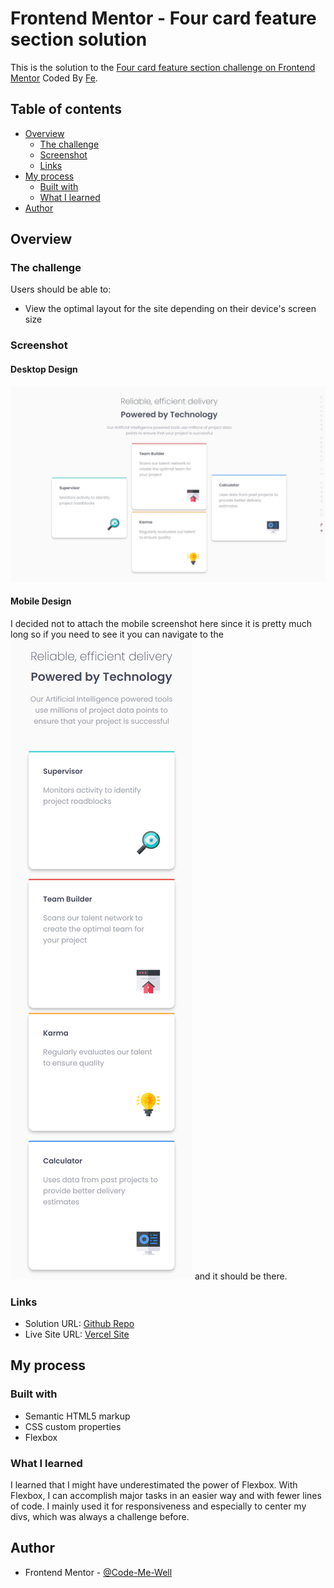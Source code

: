 # Frontend Mentor - Four card feature section solution

This is the solution to the [Four card feature section challenge on Frontend Mentor](https://www.frontendmentor.io/challenges/four-card-feature-section-weK1eFYK) Coded By [Fe](feyselteshome05@gmail.com).

## Table of contents
- [Overview](#overview)
  - [The challenge](#the-challenge)
  - [Screenshot](#screenshot)
  - [Links](#links)
- [My process](#my-process)
  - [Built with](#built-with)
  - [What I learned](#what-i-learned)
- [Author](#author)


## Overview

### The challenge

Users should be able to:

- View the optimal layout for the site depending on their device's screen size

### Screenshot

#### Desktop Design

![Sample of the desktop design I built](./images/desktop-result.jpeg)

#### Mobile Design

I decided not to attach the mobile screenshot here since it is pretty much long so if you need to see it you can navigate to the ![images directory](https://github.com/Code-Me-Well/four-card-feature-section-master/blob/main/images/mobile-result.png) and it should be there.

### Links

- Solution URL: [Github Repo](https://github.com/Code-Me-Well/Product-preview-card-component-main)
- Live Site URL: [Vercel Site](https://four-card-feature-section-master-cyan-five.vercel.app/)

## My process

### Built with

- Semantic HTML5 markup
- CSS custom properties
- Flexbox

### What I learned

I learned that I might have underestimated the power of Flexbox. With Flexbox, I can accomplish major tasks in an easier way and with fewer lines of code. I mainly used it for responsiveness and especially to center my divs, which was always a challenge before. 

## Author

- Frontend Mentor - [@Code-Me-Well](https://www.frontendmentor.io/profile/Code-Me-Well)